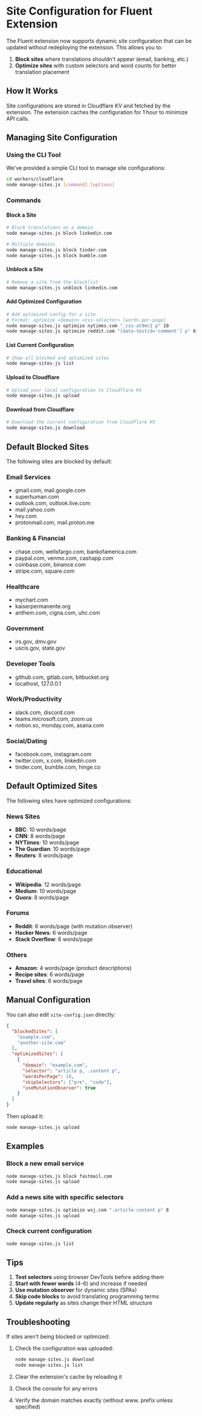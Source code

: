 # Site Configuration for Fluent Extension

The Fluent extension now supports dynamic site configuration that can be updated without redeploying the extension. This allows you to:

1. **Block sites** where translations shouldn't appear (email, banking, etc.)
2. **Optimize sites** with custom selectors and word counts for better translation placement

## How It Works

Site configurations are stored in Cloudflare KV and fetched by the extension. The extension caches the configuration for 1 hour to minimize API calls.

## Managing Site Configuration

### Using the CLI Tool

We've provided a simple CLI tool to manage site configurations:

```bash
cd workers/cloudflare
node manage-sites.js [command] [options]
```

### Commands

#### Block a Site
```bash
# Block translations on a domain
node manage-sites.js block linkedin.com

# Multiple domains
node manage-sites.js block tinder.com
node manage-sites.js block bumble.com
```

#### Unblock a Site
```bash
# Remove a site from the blocklist
node manage-sites.js unblock linkedin.com
```

#### Add Optimized Configuration
```bash
# Add optimized config for a site
# Format: optimize <domain> <css-selector> [words-per-page]
node manage-sites.js optimize nytimes.com ".css-at9mc1 p" 10
node manage-sites.js optimize reddit.com "[data-testid='comment'] p" 6
```

#### List Current Configuration
```bash
# Show all blocked and optimized sites
node manage-sites.js list
```

#### Upload to Cloudflare
```bash
# Upload your local configuration to Cloudflare KV
node manage-sites.js upload
```

#### Download from Cloudflare
```bash
# Download the current configuration from Cloudflare KV
node manage-sites.js download
```

## Default Blocked Sites

The following sites are blocked by default:

### Email Services
- gmail.com, mail.google.com
- superhuman.com
- outlook.com, outlook.live.com
- mail.yahoo.com
- hey.com
- protonmail.com, mail.proton.me

### Banking & Financial
- chase.com, wellsfargo.com, bankofamerica.com
- paypal.com, venmo.com, cashapp.com
- coinbase.com, binance.com
- stripe.com, square.com

### Healthcare
- mychart.com
- kaiserpermanente.org
- anthem.com, cigna.com, uhc.com

### Government
- irs.gov, dmv.gov
- uscis.gov, state.gov

### Developer Tools
- github.com, gitlab.com, bitbucket.org
- localhost, 127.0.0.1

### Work/Productivity
- slack.com, discord.com
- teams.microsoft.com, zoom.us
- notion.so, monday.com, asana.com

### Social/Dating
- facebook.com, instagram.com
- twitter.com, x.com, linkedin.com
- tinder.com, bumble.com, hinge.co

## Default Optimized Sites

The following sites have optimized configurations:

### News Sites
- **BBC**: 10 words/page
- **CNN**: 8 words/page
- **NYTimes**: 10 words/page
- **The Guardian**: 10 words/page
- **Reuters**: 8 words/page

### Educational
- **Wikipedia**: 12 words/page
- **Medium**: 10 words/page
- **Quora**: 8 words/page

### Forums
- **Reddit**: 6 words/page (with mutation observer)
- **Hacker News**: 6 words/page
- **Stack Overflow**: 6 words/page

### Others
- **Amazon**: 4 words/page (product descriptions)
- **Recipe sites**: 6 words/page
- **Travel sites**: 6 words/page

## Manual Configuration

You can also edit `site-config.json` directly:

```json
{
  "blockedSites": [
    "example.com",
    "another-site.com"
  ],
  "optimizedSites": [
    {
      "domain": "example.com",
      "selector": "article p, .content p",
      "wordsPerPage": 10,
      "skipSelectors": ["pre", "code"],
      "useMutationObserver": true
    }
  ]
}
```

Then upload it:
```bash
node manage-sites.js upload
```

## Examples

### Block a new email service
```bash
node manage-sites.js block fastmail.com
node manage-sites.js upload
```

### Add a news site with specific selectors
```bash
node manage-sites.js optimize wsj.com ".article-content p" 8
node manage-sites.js upload
```

### Check current configuration
```bash
node manage-sites.js list
```

## Tips

1. **Test selectors** using browser DevTools before adding them
2. **Start with fewer words** (4-6) and increase if needed
3. **Use mutation observer** for dynamic sites (SPAs)
4. **Skip code blocks** to avoid translating programming terms
5. **Update regularly** as sites change their HTML structure

## Troubleshooting

If sites aren't being blocked or optimized:

1. Check the configuration was uploaded:
   ```bash
   node manage-sites.js download
   node manage-sites.js list
   ```

2. Clear the extension's cache by reloading it

3. Check the console for any errors

4. Verify the domain matches exactly (without www. prefix unless specified)
